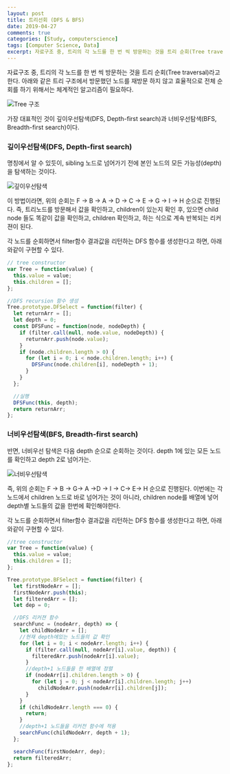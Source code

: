 ```yaml
---
layout: post
title: 트리선회 (DFS & BFS)
date: 2019-04-27
comments: true
categories: [Study, computerscience]
tags: [Computer Science, Data]
excerpt: 자료구조 중, 트리의 각 노드를 한 번 씩 방문하는 것을 트리 순회(Tree traversal)라고 한다. 아래와 같은 트리 구조에서 방문했던 노드를 재방문 하지 않고 효율적으로 전체 순회를 하기 위해서는 체계적인 알고리즘이 필요하다.
---
```


자료구조 중, 트리의 각 노드를 한 번 씩 방문하는 것을 트리 순회(Tree traversal)라고 한다. 아래와 같은 트리 구조에서 방문했던 노드를 재방문 하지 않고 효율적으로 전체 순회를 하기 위해서는 체계적인 알고리즘이 필요하다.

![Tree 구조](https://cdn-images-1.medium.com/max/1600/1*SO2IAKrIkAW-WQKjmDC5hA.png "Tree 구조")

가장 대표적인 것이 깊이우선탐색(DFS, Depth-first search)과 너비우선탐색(BFS, Breadth-first search)이다.

### 깊이우선탐색(DFS, Depth-first search)

명칭에서 알 수 있듯이, sibling 노드로 넘어가기 전에 본인 노드의 모든 가능성(depth)을 탐색하는 것이다.

![깊이우선탐색](https://cdn-images-1.medium.com/max/1600/1*3QMl1zILj7tfuwnkymbZBQ.png "깊이우선탐색")

이 방법이라면, 위의 순회는 F → B → A → D → C → E → G → I → H 순으로 진행된다. 즉, 트리노드를 방문해서 값을 확인하고, children이 있는지 확인 후, 있으면 child node 들도 똑같이 값을 확인하고, children 확인하고, 하는 식으로 계속 반복되는 리커젼이 된다.

각 노드를 순회하면서 filter함수 결과값을 리턴하는 DFS 함수를 생성한다고 하면, 아래와같이 구현할 수 있다.

```javascript
// tree constructor
var Tree = function(value) {
  this.value = value;
  this.children = [];
};

//DFS recursion 함수 생성
Tree.prototype.DFSelect = function(filter) {
  let returnArr = [];
  let depth = 0;
  const DFSFunc = function(node, nodeDepth) {
    if (filter.call(null, node.value, nodeDepth)) {
      returnArr.push(node.value);
    }
    if (node.children.length > 0) {
      for (let i = 0; i < node.children.length; i++) {
        DFSFunc(node.children[i], nodeDepth + 1);
      }
    }
  };

  //실행
  DFSFunc(this, depth);
  return returnArr;
};
```

### 너비우선탐색(BFS, Breadth-first search)

반면, 너비우선 탐색은 다음 depth 순으로 순회하는 것이다. depth 1에 있는 모든 노드를 확인하고 depth 2로 넘어가는.

![너비우선탐색](https://cdn-images-1.medium.com/max/1600/1*sDY3mufvK2VMf9mYhsawXg.png "너비우선탐색")

즉, 위의 순회는 F → B → G→ A →D → I → C→ E→ H 순으로 진행된다. 이번에는 각 노드에서 children 노드로 바로 넘어가는 것이 아니라, children node를 배열에 넣어 depth별 노드들의 값을 한번에 확인해야한다.

각 노드를 순회하면서 filter함수 결과값을 리턴하는 DFS 함수를 생성한다고 하면, 아래와같이 구현할 수 있다.

```javascript
//tree constructor
var Tree = function(value) {
  this.value = value;
  this.children = [];
};

Tree.prototype.BFSelect = function(filter) {
  let firstNodeArr = [];
  firstNodeArr.push(this);
  let filteredArr = [];
  let dep = 0;

  //DFS 리커젼 함수
  searchFunc = (nodeArr, depth) => {
    let childNodeArr = [];
    //현재 depth에있는 노드들의 값 확인
    for (let i = 0; i < nodeArr.length; i++) {
      if (filter.call(null, nodeArr[i].value, depth)) {
        filteredArr.push(nodeArr[i].value);
      }
      //depth+1 노드들을 한 배열에 정렬
      if (nodeArr[i].children.length > 0) {
        for (let j = 0; j < nodeArr[i].children.length; j++)
          childNodeArr.push(nodeArr[i].children[j]);
      }
    }
    if (childNodeArr.length === 0) {
      return;
    }
    //depth+1 노드들을 리커전 함수에 적용
    searchFunc(childNodeArr, depth + 1);
  };

  searchFunc(firstNodeArr, dep);
  return filteredArr;
};
```
